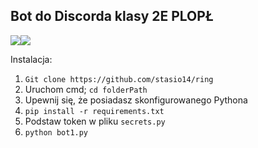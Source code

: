 ## Bot do Discorda klasy 2E PLOPŁ
[![](https://img.shields.io/badge/python-3.7%2B-blue)](https://www.python.org/downloads/release/python-378/)[![](https://img.shields.io/badge/license-MIT-green)](https://opensource.org/licenses/MIT)

Instalacja:
1. ```Git clone https://github.com/stasio14/ring```
2. Uruchom cmd; ```cd folderPath```
3. Upewnij się, że posiadasz skonfigurowanego Pythona
4. ```pip install -r requirements.txt```
5. Podstaw token w pliku `secrets.py`
6. ```python bot1.py```
